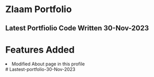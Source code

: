 # Zlaam Portfolio

## Latest Portfiolio Code Written 30-Nov-2023

# Features Added

<li> Modified About page in this profile </li>
# Lastest-portfolio-30-Nov-2023
